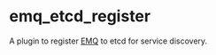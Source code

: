 # emq_etcd_register
A plugin to register [EMQ](https://github.com/emqtt/emqttd) to etcd for service discovery. 
